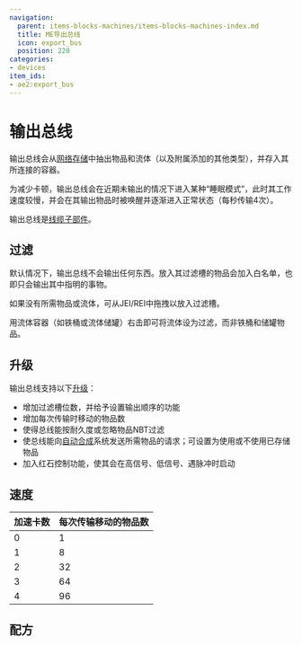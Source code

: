 ```yaml
---
navigation:
  parent: items-blocks-machines/items-blocks-machines-index.md
  title: ME导出总线
  icon: export_bus
  position: 220
categories:
- devices
item_ids:
- ae2:export_bus
---
```


# 输出总线

<GameScene zoom="8" background="transparent">
<ImportStructure src="../assets/blocks/export_bus.snbt" />
</GameScene>

输出总线会从[网络存储](../ae2-mechanics/import-export-storage.md)中抽出物品和流体（以及附属添加的其他类型），并存入其所连接的容器。

为减少卡顿，输出总线会在近期未输出的情况下进入某种“睡眠模式”，此时其工作速度较慢，并会在其输出物品时被唤醒并逐渐进入正常状态（每秒传输4次）。

输出总线是[线缆子部件](../ae2-mechanics/cable-subparts.md)。

## 过滤

默认情况下，输出总线不会输出任何东西。放入其过滤槽的物品会加入白名单，也即只会输出其中指明的事物。

如果没有所需物品或流体，可从JEI/REI中拖拽以放入过滤槽。

用流体容器（如铁桶或流体储罐）右击即可将流体设为过滤，而非铁桶和储罐物品。

## 升级

输出总线支持以下[升级](upgrade_cards.md)：

*   <ItemLink id="capacity_card" />增加过滤槽位数，并给予设置输出顺序的功能
*   <ItemLink id="speed_card" />增加每次传输时移动的物品数
*   <ItemLink id="fuzzy_card" />使得总线能按耐久度或忽略物品NBT过滤
*   <ItemLink id="crafting_card" />使总线能向[自动合成](../ae2-mechanics/autocrafting.md)系统发送所需物品的请求；可设置为使用或不使用已存储物品
*   <ItemLink id="redstone_card" />加入红石控制功能，使其会在高信号、低信号、遇脉冲时启动

## 速度

| 加速卡数 | 每次传输移动的物品数 |
|:---------|:---------------------|
| 0        | 1                    |
| 1        | 8                    |
| 2        | 32                   |
| 3        | 64                   |
| 4        | 96                   |

## 配方

<RecipeFor id="export_bus" />
